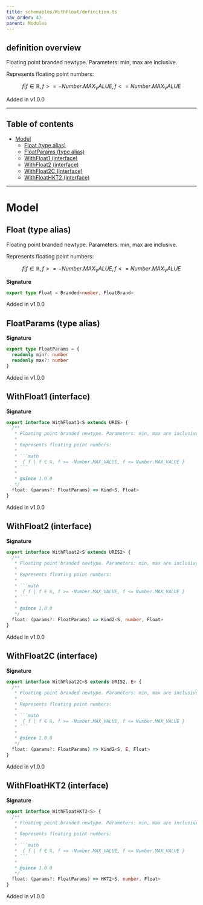 ```yaml
---
title: schemables/WithFloat/definition.ts
nav_order: 47
parent: Modules
---
```


## definition overview

Floating point branded newtype. Parameters: min, max are inclusive.

Represents floating point numbers:

```math
 { f | f ∈ ℝ, f >= -Number.MAX_VALUE, f <= Number.MAX_VALUE }
```

Added in v1.0.0

---

<h2 class="text-delta">Table of contents</h2>

- [Model](#model)
  - [Float (type alias)](#float-type-alias)
  - [FloatParams (type alias)](#floatparams-type-alias)
  - [WithFloat1 (interface)](#withfloat1-interface)
  - [WithFloat2 (interface)](#withfloat2-interface)
  - [WithFloat2C (interface)](#withfloat2c-interface)
  - [WithFloatHKT2 (interface)](#withfloathkt2-interface)

---

# Model

## Float (type alias)

Floating point branded newtype. Parameters: min, max are inclusive.

Represents floating point numbers:

```math
 { f | f ∈ ℝ, f >= -Number.MAX_VALUE, f <= Number.MAX_VALUE }
```

**Signature**

```ts
export type Float = Branded<number, FloatBrand>
```

Added in v1.0.0

## FloatParams (type alias)

**Signature**

```ts
export type FloatParams = {
  readonly min?: number
  readonly max?: number
}
```

Added in v1.0.0

## WithFloat1 (interface)

**Signature**

````ts
export interface WithFloat1<S extends URIS> {
  /**
   * Floating point branded newtype. Parameters: min, max are inclusive.
   *
   * Represents floating point numbers:
   *
   * ```math
   *  { f | f ∈ ℝ, f >= -Number.MAX_VALUE, f <= Number.MAX_VALUE }
   * ```
   *
   * @since 1.0.0
   */
  float: (params?: FloatParams) => Kind<S, Float>
}
````

Added in v1.0.0

## WithFloat2 (interface)

**Signature**

````ts
export interface WithFloat2<S extends URIS2> {
  /**
   * Floating point branded newtype. Parameters: min, max are inclusive.
   *
   * Represents floating point numbers:
   *
   * ```math
   *  { f | f ∈ ℝ, f >= -Number.MAX_VALUE, f <= Number.MAX_VALUE }
   * ```
   *
   * @since 1.0.0
   */
  float: (params?: FloatParams) => Kind2<S, number, Float>
}
````

Added in v1.0.0

## WithFloat2C (interface)

**Signature**

````ts
export interface WithFloat2C<S extends URIS2, E> {
  /**
   * Floating point branded newtype. Parameters: min, max are inclusive.
   *
   * Represents floating point numbers:
   *
   * ```math
   *  { f | f ∈ ℝ, f >= -Number.MAX_VALUE, f <= Number.MAX_VALUE }
   * ```
   *
   * @since 1.0.0
   */
  float: (params?: FloatParams) => Kind2<S, E, Float>
}
````

Added in v1.0.0

## WithFloatHKT2 (interface)

**Signature**

````ts
export interface WithFloatHKT2<S> {
  /**
   * Floating point branded newtype. Parameters: min, max are inclusive.
   *
   * Represents floating point numbers:
   *
   * ```math
   *  { f | f ∈ ℝ, f >= -Number.MAX_VALUE, f <= Number.MAX_VALUE }
   * ```
   *
   * @since 1.0.0
   */
  float: (params?: FloatParams) => HKT2<S, number, Float>
}
````

Added in v1.0.0
